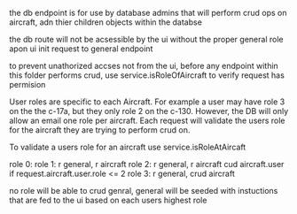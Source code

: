the db endpoint is for use by database admins that will perform crud ops on aircraft, adn thier children objects within the databse

the db route will not be acsessible by the ui without the proper general role apon ui init request to general endpoint

to prevent unathorized accses not from the ui, before any endpoint within this folder performs crud, use service.isRoleOfAircraft to verify request has permision

User roles are specific to each Aircraft. For example a user may have role 3 on the the c-17a, but they only role 2 on the c-130. However, the DB will only allow an email one role per aircraft.
Each request will validate the users role for the aircraft they are trying to perform crud on.

To validate a users role for an aircraft use service.isRoleAtAircaft

role 0:
role 1: r general, r aircraft
role 2: r general, r aircraft cud aircraft.user if request.aircraft.user.role <= 2
role 3: r general, crud aircraft

no role will be able to crud genral, general will be seeded with instuctions that are fed to the ui based on each users highest role
